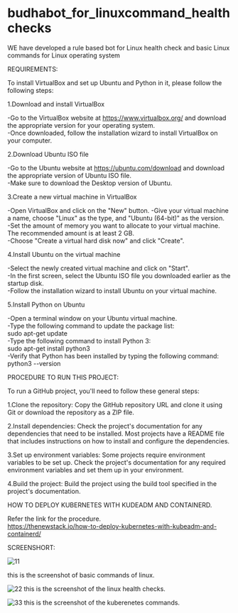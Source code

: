 # budhabot_for_linuxcommand_healthchecks
WE have developed a rule based bot for Linux health check and basic Linux commands for Linux operating system<br>


REQUIREMENTS:

To install VirtualBox and set up Ubuntu and Python in it, please follow the following steps:

1.Download and install VirtualBox

-Go to the VirtualBox website at https://www.virtualbox.org/ and download the appropriate version for your operating system.<br>
-Once downloaded, follow the installation wizard to install VirtualBox on your computer.<br>

2.Download Ubuntu ISO file

-Go to the Ubuntu website at https://ubuntu.com/download and download the appropriate version of Ubuntu ISO file.<br>
-Make sure to download the Desktop version of Ubuntu.<br>

3.Create a new virtual machine in VirtualBox

-Open VirtualBox and click on the "New" button.
-Give your virtual machine a name, choose "Linux" as the type, and "Ubuntu (64-bit)" as the version.<br>
-Set the amount of memory you want to allocate to your virtual machine. The recommended amount is at least 2 GB.<br>
-Choose "Create a virtual hard disk now" and click "Create".<br>

4.Install Ubuntu on the virtual machine

-Select the newly created virtual machine and click on "Start".<br>
-In the first screen, select the Ubuntu ISO file you downloaded earlier as the startup disk.<br>
-Follow the installation wizard to install Ubuntu on your virtual machine.<br>

5.Install Python on Ubuntu

-Open a terminal window on your Ubuntu virtual machine.<br>
-Type the following command to update the package list:<br>
        sudo apt-get update<br>
-Type the following command to install Python 3:<br>
        sudo apt-get install python3<br>
-Verify that Python has been installed by typing the following command:<br>
        python3 --version<br>
        
        
        
PROCEDURE TO RUN THIS PROJECT:
 
To run a GitHub project, you'll need to follow these general steps:

1.Clone the repository: Copy the GitHub repository URL and clone it using Git or download the repository as a ZIP file.

2.Install dependencies: Check the project's documentation for any dependencies that need to be installed. Most projects have a README file that includes instructions on how to install and configure the dependencies.

3.Set up environment variables: Some projects require environment variables to be set up. Check the project's documentation for any required environment variables and set them up in your environment.

4.Build the project: Build the project using the build tool specified in the project's documentation.<br>


HOW TO DEPLOY KUBERNETES WITH KUDEADM AND CONTAINERD.

Refer the link for the procedure.<br>
https://thenewstack.io/how-to-deploy-kubernetes-with-kubeadm-and-containerd/


        
        
        
        

SCREENSHORT:

![11](https://github.com/priyaanca/budhabot_for_linuxcommand_healthchecks/assets/86156664/3781a353-88b4-4bcc-ab55-865a0a1d1b32)


this is the screenshot of basic commands of linux.<br>


![22](https://github.com/priyaanca/budhabot_for_linuxcommand_healthchecks/assets/86156664/ae6de01a-1f4e-4112-a9e6-f4a864e279a2)
this is the screenshot of the linux health checks.<br>


![33](https://github.com/priyaanca/budhabot_for_linuxcommand_healthchecks/assets/86156664/eab805df-a978-4521-97ea-bafcdf3b10e7)
this is the screenshot of the kuberenetes commands.<br>



